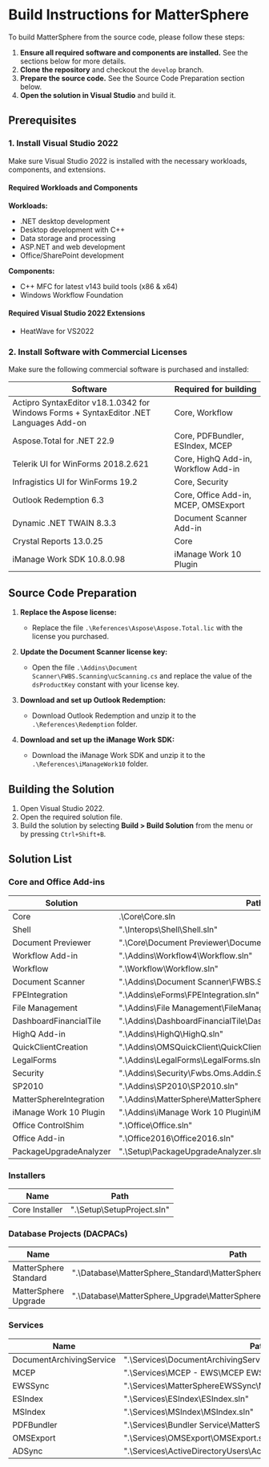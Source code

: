 # Build Instructions for MatterSphere

To build MatterSphere from the source code, please follow these steps:

1. **Ensure all required software and components are installed.** See the sections below for more details.
2. **Clone the repository** and checkout the `develop` branch.
3. **Prepare the source code.** See the Source Code Preparation section below.
4. **Open the solution in Visual Studio** and build it.

## Prerequisites

### 1. Install Visual Studio 2022
Make sure Visual Studio 2022 is installed with the necessary workloads, components, and extensions.

#### Required Workloads and Components
**Workloads:**
- .NET desktop development
- Desktop development with C++
- Data storage and processing
- ASP.NET and web development
- Office/SharePoint development

**Components:**
- C++ MFC for latest v143 build tools (x86 & x64)
- Windows Workflow Foundation

#### Required Visual Studio 2022 Extensions
- HeatWave for VS2022

### 2. Install Software with Commercial Licenses
Make sure the following commercial software is purchased and installed:

| Software | Required for building |
|-|-|
|Actipro SyntaxEditor v18.1.0342 for Windows Forms + SyntaxEditor .NET Languages Add-on| Core, Workflow |
| Aspose.Total for .NET 22.9 | Core, PDFBundler, ESIndex, MCEP |
| Telerik UI for WinForms 2018.2.621 | Core, HighQ Add-in, Workflow Add-in |
| Infragistics UI for WinForms 19.2 | Core, Security |
| Outlook Redemption 6.3 | Core, Office Add-in, MCEP, OMSExport
| Dynamic .NET TWAIN 8.3.3 | Document Scanner Add-in |
| Crystal Reports 13.0.25 | Core |
| iManage Work SDK 10.8.0.98 | iManage Work 10 Plugin |

## Source Code Preparation

1. **Replace the Aspose license:**
   - Replace the file `.\References\Aspose\Aspose.Total.lic` with the license you purchased.

2. **Update the Document Scanner license key:**
   - Open the file `.\Addins\Document Scanner\FWBS.Scanning\ucScanning.cs` and replace the value of the `dsProductKey` constant with your license key.

3. **Download and set up Outlook Redemption:**
   - Download Outlook Redemption and unzip it to the `.\References\Redemption` folder.

4. **Download and set up the iManage Work SDK:**
   - Download the iManage Work SDK and unzip it to the `.\References\iManageWork10` folder.

## Building the Solution

1. Open Visual Studio 2022.
2. Open the required solution file.
3. Build the solution by selecting **Build > Build Solution** from the menu or by pressing `Ctrl+Shift+B`.

## Solution List

### Core and Office Add-ins

| Solution | Path |
|-|-|
| Core | .\Core\Core.sln |
| Shell | ".\Interops\Shell\Shell.sln" |
| Document Previewer | ".\Core\Document Previewer\DocumentPreviewer.sln" |
| Workflow Add-in | ".\Addins\Workflow4\Workflow.sln" |
| Workflow | ".\Workflow\Workflow.sln" |
| Document Scanner | ".\Addins\Document Scanner\FWBS.Scanning.sln" |
| FPEIntegration | ".\Addins\eForms\FPEIntegration.sln" |
| File Management | ".\Addins\File Management\FileManagement.sln" |
| DashboardFinancialTile | ".\Addins\DashboardFinancialTile\DashboardFinancialTile.sln" |
| HighQ Add-in | ".\Addins\HighQ\HighQ.sln" |
| QuickClientCreation | ".\Addins\OMSQuickClient\QuickClientCreation\QuickClientCreation.sln" |
| LegalForms | ".\Addins\LegalForms\LegalForms.sln" |
| Security | ".\Addins\Security\Fwbs.Oms.Addin.Security.sln" |
| SP2010 | ".\Addins\SP2010\SP2010.sln" |
| MatterSphereIntegration | ".\Addins\MatterSphere\MatterSphereIntegration.sln" |
| iManage Work 10 Plugin | ".\Addins\iManage Work 10 Plugin\iManageWork10MSPlugin.sln" |
| Office ControlShim | ".\Office\Office.sln" |
| Office Add-in | ".\Office2016\Office2016.sln" |
| PackageUpgradeAnalyzer | ".\Setup\PackageUpgradeAnalyzer.sln" |

### Installers

| Name | Path |
|-|-|
| Core Installer | ".\Setup\SetupProject.sln" |

### Database Projects (DACPACs)

| Name | Path |
|-|-|
| MatterSphere Standard | ".\Database\MatterSphere_Standard\MatterSphere.sln" |
| MatterSphere Upgrade | ".\Database\MatterSphere_Upgrade\MatterSphere_Upgrade\MatterSphere_Upgrade.sln" |

### Services

| Name | Path |
|-|-|
| DocumentArchivingService | ".\Services\DocumentArchivingService\DocumentArchivingService.sln" |
| MCEP | ".\Services\MCEP - EWS\MCEP EWS.sln" |
| EWSSync | ".\Services\MatterSphereEWSSync\MatterSphereEWSSync.sln" |
| ESIndex | ".\Services\ESIndex\ESIndex.sln" |
| MSIndex | ".\Services\MSIndex\MSIndex.sln" |
| PDFBundler | ".\Services\Bundler Service\MatterSphere Bundler Service.sln" |
| OMSExport | ".\Services\OMSExport\OMSExport.sln" |
| ADSync | ".\Services\ActiveDirectoryUsers\ActiveDirectoryUsers.sln" |

